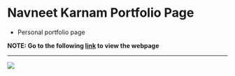 # Navneet Karnam Portfolio Page
- Personal portfolio page 

**NOTE: Go to the following [link](http://navneetkarnam.github.io/navkarnam.github.io/index.html) to view the webpage**

* * * 

![](assets/stylesheets/images/image2.png)

